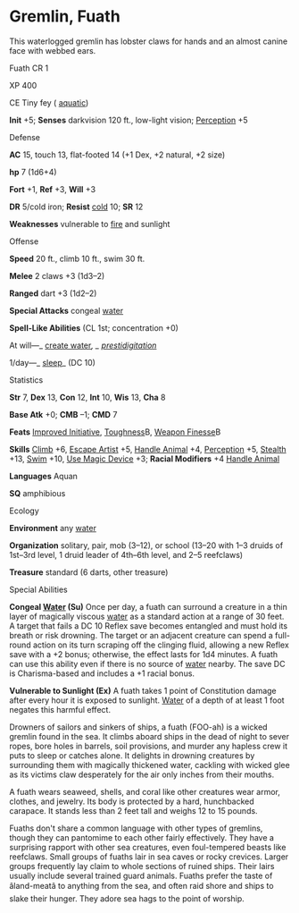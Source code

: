 # Gremlin, Fuath

This waterlogged gremlin has lobster claws for hands and an almost canine face with webbed ears.

Fuath CR 1

XP 400

CE Tiny fey ( [aquatic](/pathfinderRPG/prd/monsters/creatureTypes.html#_aquatic-subtype))

**Init** +5; **Senses** darkvision 120 ft., low-light vision; [Perception](/pathfinderRPG/prd/skills/perception.html#_perception) +5

Defense

**AC** 15, touch 13, flat-footed 14 (+1 Dex, +2 natural, +2 size)

**hp** 7 (1d6+4)

**Fort** +1, **Ref** +3, **Will** +3

**DR** 5/cold iron; **Resist** [cold](/pathfinderRPG/prd/monsters/creatureTypes.html#_cold-subtype) 10; **SR** 12

**Weaknesses** vulnerable to [fire](/pathfinderRPG/prd/monsters/creatureTypes.html#_fire-subtype) and sunlight

Offense

**Speed** 20 ft., climb 10 ft., swim 30 ft.

**Melee** 2 claws +3 (1d3–2)

**Ranged** dart +3 (1d2–2)

**Special Attacks** congeal [water](/pathfinderRPG/prd/monsters/creatureTypes.html#_water-subtype)

**Spell-Like Abilities** (CL 1st; concentration +0)

At will—_ [create water](/pathfinderRPG/prd/spells/createWater.html#_create-water)_, _ [prestidigitation](/pathfinderRPG/prd/spells/prestidigitation.html#_prestidigitation)_

1/day—_ [sleep](/pathfinderRPG/prd/spells/sleep.html#_sleep)_ (DC 10)

Statistics

**Str** 7, **Dex** 13, **Con** 12, **Int** 10, **Wis** 13, **Cha** 8

**Base Atk** +0; **CMB** –1; **CMD** 7

**Feats** [Improved Initiative](/pathfinderRPG/prd/feats.html#_improved-initiative), [Toughness](/pathfinderRPG/prd/feats.html#_toughness)B, [Weapon Finesse](/pathfinderRPG/prd/feats.html#_weapon-finesse)B

**Skills** [Climb](/pathfinderRPG/prd/skills/climb.html#_climb) +6, [Escape Artist](/pathfinderRPG/prd/skills/escapeArtist.html#_escape-artist) +5, [Handle Animal](/pathfinderRPG/prd/skills/handleAnimal.html#_handle-animal) +4, [Perception](/pathfinderRPG/prd/skills/perception.html#_perception) +5, [Stealth](/pathfinderRPG/prd/skills/stealth.html#_stealth) +13, [Swim](/pathfinderRPG/prd/skills/swim.html#_swim) +10, [Use Magic Device](/pathfinderRPG/prd/skills/useMagicDevice.html#_use-magic-device) +3; **Racial Modifiers** +4 [Handle Animal](/pathfinderRPG/prd/skills/handleAnimal.html#_handle-animal)

**Languages** Aquan

**SQ** amphibious

Ecology

**Environment** any [water](/pathfinderRPG/prd/monsters/creatureTypes.html#_water-subtype)

**Organization** solitary, pair, mob (3–12), or school (13–20 with 1–3 druids of 1st–3rd level, 1 druid leader of 4th–6th level, and 2–5 reefclaws)

**Treasure** standard (6 darts, other treasure)

Special Abilities

**Congeal [Water](/pathfinderRPG/prd/monsters/creatureTypes.html#_water-subtype) (Su)** Once per day, a fuath can surround a creature in a thin layer of magically viscous [water](/pathfinderRPG/prd/monsters/creatureTypes.html#_water-subtype) as a standard action at a range of 30 feet. A target that fails a DC 10 Reflex save becomes entangled and must hold its breath or risk drowning. The target or an adjacent creature can spend a full-round action on its turn scraping off the clinging fluid, allowing a new Reflex save with a +2 bonus; otherwise, the effect lasts for 1d4 minutes. A fuath can use this ability even if there is no source of [water](/pathfinderRPG/prd/monsters/creatureTypes.html#_water-subtype) nearby. The save DC is Charisma-based and includes a +1 racial bonus.

**Vulnerable to Sunlight (Ex)** A fuath takes 1 point of Constitution damage after every hour it is exposed to sunlight. [Water](/pathfinderRPG/prd/monsters/creatureTypes.html#_water-subtype) of a depth of at least 1 foot negates this harmful effect.

Drowners of sailors and sinkers of ships, a fuath (FOO-ah) is a wicked gremlin found in the sea. It climbs aboard ships in the dead of night to sever ropes, bore holes in barrels, soil provisions, and murder any hapless crew it puts to sleep or catches alone. It delights in drowning creatures by surrounding them with magically thickened water, cackling with wicked glee as its victims claw desperately for the air only inches from their mouths.

A fuath wears seaweed, shells, and coral like other creatures wear armor, clothes, and jewelry. Its body is protected by a hard, hunchbacked carapace. It stands less than 2 feet tall and weighs 12 to 15 pounds.

Fuaths don't share a common language with other types of gremlins, though they can pantomime to each other fairly effectively. They have a surprising rapport with other sea creatures, even foul-tempered beasts like reefclaws. Small groups of fuaths lair in sea caves or rocky crevices. Larger groups frequently lay claim to whole sections of ruined ships. Their lairs usually include several trained guard animals. Fuaths prefer the taste of âland-meatâ to anything from the sea, and often raid shore and ships to slake their hunger. They adore sea hags to the point of worship.

